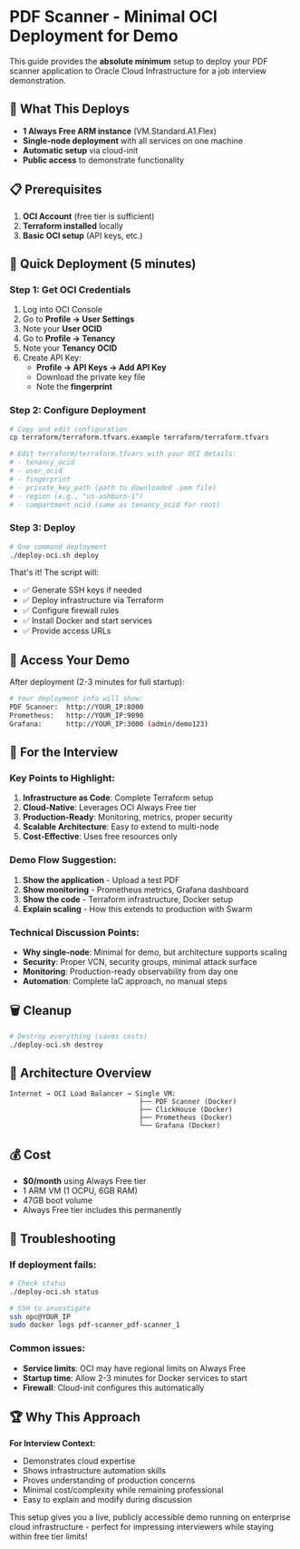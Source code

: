 # PDF Scanner - Minimal OCI Deployment for Demo

This guide provides the **absolute minimum** setup to deploy your PDF scanner application to Oracle Cloud Infrastructure for a job interview demonstration.

## 🎯 What This Deploys

- **1 Always Free ARM instance** (VM.Standard.A1.Flex)
- **Single-node deployment** with all services on one machine
- **Automatic setup** via cloud-init
- **Public access** to demonstrate functionality

## 📋 Prerequisites

1. **OCI Account** (free tier is sufficient)
2. **Terraform installed** locally
3. **Basic OCI setup** (API keys, etc.)

## 🚀 Quick Deployment (5 minutes)

### Step 1: Get OCI Credentials

1. Log into OCI Console
2. Go to **Profile → User Settings**
3. Note your **User OCID**
4. Go to **Profile → Tenancy** 
5. Note your **Tenancy OCID**
6. Create API Key:
   - **Profile → API Keys → Add API Key**
   - Download the private key file
   - Note the **fingerprint**

### Step 2: Configure Deployment

```bash
# Copy and edit configuration
cp terraform/terraform.tfvars.example terraform/terraform.tfvars

# Edit terraform/terraform.tfvars with your OCI details:
# - tenancy_ocid
# - user_ocid  
# - fingerprint
# - private_key_path (path to downloaded .pem file)
# - region (e.g., "us-ashburn-1")
# - compartment_ocid (same as tenancy_ocid for root)
```

### Step 3: Deploy

```bash
# One command deployment
./deploy-oci.sh deploy
```

That's it! The script will:
- ✅ Generate SSH keys if needed
- ✅ Deploy infrastructure via Terraform
- ✅ Configure firewall rules
- ✅ Install Docker and start services
- ✅ Provide access URLs

## 🔗 Access Your Demo

After deployment (2-3 minutes for full startup):

```bash
# Your deployment info will show:
PDF Scanner:  http://YOUR_IP:8000
Prometheus:   http://YOUR_IP:9090  
Grafana:      http://YOUR_IP:3000 (admin/demo123)
```

## 🎤 For the Interview

### Key Points to Highlight:

1. **Infrastructure as Code**: Complete Terraform setup
2. **Cloud-Native**: Leverages OCI Always Free tier
3. **Production-Ready**: Monitoring, metrics, proper security
4. **Scalable Architecture**: Easy to extend to multi-node
5. **Cost-Effective**: Uses free resources only

### Demo Flow Suggestion:

1. **Show the application** - Upload a test PDF
2. **Show monitoring** - Prometheus metrics, Grafana dashboard
3. **Show the code** - Terraform infrastructure, Docker setup
4. **Explain scaling** - How this extends to production with Swarm

### Technical Discussion Points:

- **Why single-node**: Minimal for demo, but architecture supports scaling
- **Security**: Proper VCN, security groups, minimal attack surface
- **Monitoring**: Production-ready observability from day one
- **Automation**: Complete IaC approach, no manual steps

## 🗑️ Cleanup

```bash
# Destroy everything (saves costs)
./deploy-oci.sh destroy
```

## 📁 Architecture Overview

```
Internet → OCI Load Balancer → Single VM:
                                ├── PDF Scanner (Docker)
                                ├── ClickHouse (Docker)  
                                ├── Prometheus (Docker)
                                └── Grafana (Docker)
```

## 💰 Cost

- **$0/month** using Always Free tier
- 1 ARM VM (1 OCPU, 6GB RAM)
- 47GB boot volume
- Always Free tier includes this permanently

## 🔧 Troubleshooting

### If deployment fails:
```bash
# Check status
./deploy-oci.sh status

# SSH to investigate
ssh opc@YOUR_IP
sudo docker logs pdf-scanner_pdf-scanner_1
```

### Common issues:
- **Service limits**: OCI may have regional limits on Always Free
- **Startup time**: Allow 2-3 minutes for Docker services to start
- **Firewall**: Cloud-init configures this automatically

## 🏆 Why This Approach

**For Interview Context:**
- Demonstrates cloud expertise
- Shows infrastructure automation skills  
- Proves understanding of production concerns
- Minimal cost/complexity while remaining professional
- Easy to explain and modify during discussion

This setup gives you a live, publicly accessible demo running on enterprise cloud infrastructure - perfect for impressing interviewers while staying within free tier limits!